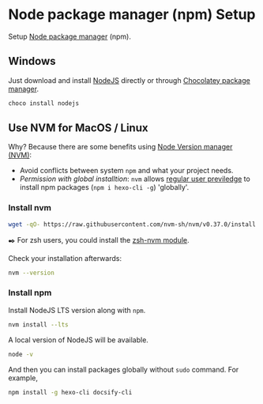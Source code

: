 # Node package manager (npm) Setup


Setup [Node package manager](https://nodejs.org) (npm).

<!--more-->

## Windows

Just download and install [NodeJS](https://nodejs.org/zh-tw/download/) directly or through [Chocolatey package manager](https://nodejs.org/en/download/package-manager/).

```powershell
choco install nodejs
```

## Use NVM for MacOS / Linux

Why? Because there are some benefits using [Node Version manager (NVM)](https://github.com/nvm-sh/nvm):

- Avoid conflicts between system `npm` and what your project needs.
- _Permission with global installtion_: `nvm` allows [regular user previledge](https://medium.com/@ExplosionPills/dont-use-sudo-with-npm-still-66e609f5f92) to install npm packages (`npm i hexo-cli -g`) 'globally'.

### Install nvm

```bash
wget -qO- https://raw.githubusercontent.com/nvm-sh/nvm/v0.37.0/install.sh | bash
```

✒️ For zsh users, you could install the [zsh-nvm module](https://github.com/lukechilds/zsh-nvm).

Check your installation afterwards:

```bash
nvm --version
```

### Install npm

Install NodeJS LTS version along with `npm`.

```bash
nvm install --lts
```

A local version of NodeJS will be available.

```bash
node -v
```

And then you can install packages globally without `sudo` command. For example,

```bash
npm install -g hexo-cli docsify-cli
```

